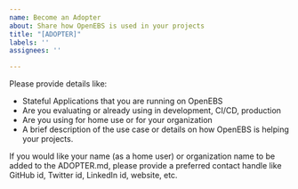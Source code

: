 ```yaml
---
name: Become an Adopter
about: Share how OpenEBS is used in your projects
title: "[ADOPTER]"
labels: ''
assignees: ''

---
```


<!-- OpenEBS Community is working towards becoming a [CNCF incubating project](https://github.com/cncf/toc/pull/506). One of the requirements is to add an ADOPTERS.md. The purpose of this issue is to get a list of organizations/individuals who are using OpenEBS to power their persistent storage workloads in Kubernetes. 

The idea is to use the information provided in this issue to create the ADOPTERS.md file. -->

Please provide details like:

* Stateful Applications that you are running on OpenEBS
* Are you evaluating or already using in development, CI/CD, production 
* Are you using for home use or for your organization
* A brief description of the use case or details on how OpenEBS is helping your projects. 

If you would like your name (as a home user) or organization name to be added to the ADOPTER.md, please provide a preferred contact handle like GitHub id, Twitter id, LinkedIn id, website, etc.
